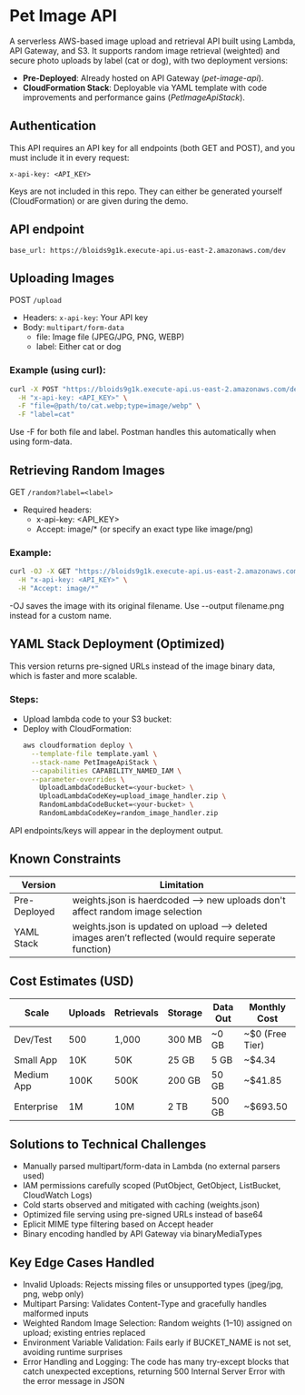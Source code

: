 # Pet Image API
A serverless AWS-based image upload and retrieval API built using Lambda, API Gateway, and S3. It supports random image retrieval (weighted) and secure photo uploads by label (cat or dog), with two deployment versions:
- **Pre-Deployed**: Already hosted on API Gateway (_pet-image-api_).
- **CloudFormation Stack**: Deployable via YAML template with code improvements and performance gains (_PetImageApiStack_).

## Authentication
This API requires an API key for all endpoints (both GET and POST), and you must include it in every request:
```http
x-api-key: <API_KEY>
```
Keys are not included in this repo. They can either be generated yourself (CloudFormation) or are given during the demo.

## API endpoint
```http
base_url: https://bloids9g1k.execute-api.us-east-2.amazonaws.com/dev
``` 

## Uploading Images
POST ```/upload```
- Headers: ```x-api-key```: Your API key
- Body: ```multipart/form-data```
  - file: Image file (JPEG/JPG, PNG, WEBP)
  - label: Either cat or dog
### Example (using curl):
```bash
curl -X POST "https://bloids9g1k.execute-api.us-east-2.amazonaws.com/dev/upload" \
  -H "x-api-key: <API_KEY>" \
  -F "file=@path/to/cat.webp;type=image/webp" \
  -F "label=cat"
```
Use -F for both file and label. Postman handles this automatically when using form-data.

## Retrieving Random Images
GET ```/random?label=<label>```
- Required headers:
  - x-api-key: <API_KEY>
  - Accept: image/* (or specify an exact type like image/png)
### Example:
```bash
curl -OJ -X GET "https://bloids9g1k.execute-api.us-east-2.amazonaws.com/dev/random?label=cat" \
  -H "x-api-key: <API_KEY>" \
  -H "Accept: image/*"
```
-OJ saves the image with its original filename. Use --output filename.png instead for a custom name.

## YAML Stack Deployment (Optimized)
This version returns pre-signed URLs instead of the image binary data, which is faster and more scalable.
### Steps:
- Upload lambda code to your S3 bucket:
- Deploy with CloudFormation:
  ```bash
  aws cloudformation deploy \
    --template-file template.yaml \
    --stack-name PetImageApiStack \
    --capabilities CAPABILITY_NAMED_IAM \
    --parameter-overrides \
      UploadLambdaCodeBucket=<your-bucket> \
      UploadLambdaCodeKey=upload_image_handler.zip \
      RandomLambdaCodeBucket=<your-bucket> \
      RandomLambdaCodeKey=random_image_handler.zip
  ```
API endpoints/keys will appear in the deployment output.

## Known Constraints
| Version	| Limitation |
|---------|------------|
| Pre-Deployed | weights.json is haerdcoded --> new uploads don't affect random image selection |
| YAML Stack | weights.json is updated on upload --> deleted images aren’t reflected (would require seperate function) |

## Cost Estimates (USD)
| Scale	| Uploads | Retrievals | Storage | Data Out	| Monthly Cost |
|-------|---------|------------|---------|----------|--------------|
| Dev/Test | 500 |	1,000 |	300 MB |	~0 GB |	~$0 (Free Tier) |
| Small App |	10K	| 50K	| 25 GB |	5 GB |	~$4.34 |
| Medium App | 100K |	500K | 200 GB |	50 GB |	~$41.85 |
| Enterprise |	1M |	10M |	2 TB |	500 GB |	~$693.50 |

## Solutions to Technical Challenges
- Manually parsed multipart/form-data in Lambda (no external parsers used)
- IAM permissions carefully scoped (PutObject, GetObject, ListBucket, CloudWatch Logs)
- Cold starts observed and mitigated with caching (weights.json)
- Optimized file serving using pre-signed URLs instead of base64
- Eplicit MIME type filtering based on Accept header
- Binary encoding handled by API Gateway via binaryMediaTypes

## Key Edge Cases Handled
- Invalid Uploads: Rejects missing files or unsupported types (jpeg/jpg, png, webp only)
- Multipart Parsing: Validates Content-Type and gracefully handles malformed inputs
- Weighted Random Image Selection: Random weights (1–10) assigned on upload; existing entries replaced
- Environment Variable Validation: Fails early if BUCKET_NAME is not set, avoiding runtime surprises
- Error Handling and Logging: The code has many try-except blocks that catch unexpected exceptions, returning 500 Internal Server Error with the error message in JSON
